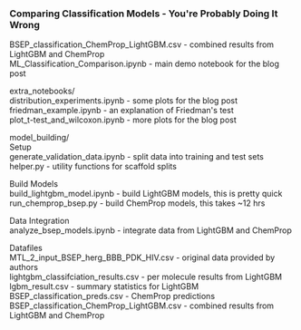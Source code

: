 ### Comparing Classification Models - You're Probably Doing It Wrong

BSEP_classification_ChemProp_LightGBM.csv - combined results from LightGBM and ChemProp   
ML_Classification_Comparison.ipynb - main demo notebook for the blog post  

extra_notebooks/  
distribution_experiments.ipynb - some plots for the blog post  
friedman_example.ipynb - an explanation of Friedman's test  
plot_t-test_and_wilcoxon.ipynb - more plots for the blog post  

model_building/  
Setup  
generate_validation_data.ipynb - split data into training and test sets
helper.py - utility functions for scaffold splits

Build Models  
build_lightgbm_model.ipynb - build LightGBM models, this is pretty quick
run_chemprop_bsep.py - build ChemProp models, this takes ~12 hrs

Data Integration  
analyze_bsep_models.ipynb - integrate data from LightGBM and ChemProp

Datafiles    
MTL_2_input_BSEP_herg_BBB_PDK_HIV.csv - original data provided by authors  
lightgbm_classifciation_results.csv - per molecule results from LightGBM    
lgbm_result.csv - summary statistics for LightGBM    
BSEP_classification_preds.csv - ChemProp predictions    
BSEP_classification_ChemProp_LightGBM.csv - combined results from LightGBM and ChemProp   
